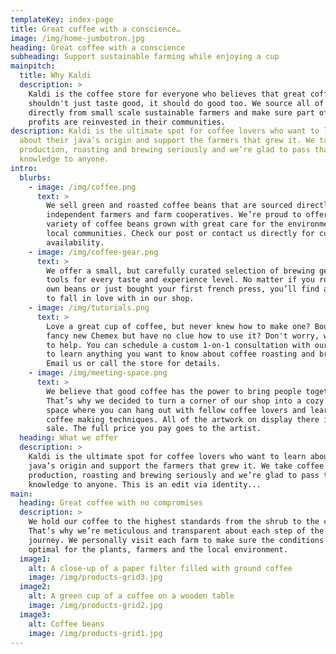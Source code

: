```yaml
---
templateKey: index-page
title: Great coffee with a conscience…
image: /img/home-jumbotron.jpg
heading: Great coffee with a conscience
subheading: Support sustainable farming while enjoying a cup
mainpitch:
  title: Why Kaldi
  description: >
    Kaldi is the coffee store for everyone who believes that great coffee
    shouldn't just taste good, it should do good too. We source all of our beans
    directly from small scale sustainable farmers and make sure part of the
    profits are reinvested in their communities.
description: Kaldi is the ultimate spot for coffee lovers who want to learn
  about their java’s origin and support the farmers that grew it. We take coffee
  production, roasting and brewing seriously and we’re glad to pass that
  knowledge to anyone.
intro:
  blurbs:
    - image: /img/coffee.png
      text: >
        We sell green and roasted coffee beans that are sourced directly from
        independent farmers and farm cooperatives. We’re proud to offer a
        variety of coffee beans grown with great care for the environment and
        local communities. Check our post or contact us directly for current
        availability.
    - image: /img/coffee-gear.png
      text: >
        We offer a small, but carefully curated selection of brewing gear and
        tools for every taste and experience level. No matter if you roast your
        own beans or just bought your first french press, you’ll find a gadget
        to fall in love with in our shop.
    - image: /img/tutorials.png
      text: >
        Love a great cup of coffee, but never knew how to make one? Bought a
        fancy new Chemex but have no clue how to use it? Don't worry, we’re here
        to help. You can schedule a custom 1-on-1 consultation with our baristas
        to learn anything you want to know about coffee roasting and brewing.
        Email us or call the store for details.
    - image: /img/meeting-space.png
      text: >
        We believe that good coffee has the power to bring people together.
        That’s why we decided to turn a corner of our shop into a cozy meeting
        space where you can hang out with fellow coffee lovers and learn about
        coffee making techniques. All of the artwork on display there is for
        sale. The full price you pay goes to the artist.
  heading: What we offer
  description: >
    Kaldi is the ultimate spot for coffee lovers who want to learn about their
    java’s origin and support the farmers that grew it. We take coffee
    production, roasting and brewing seriously and we’re glad to pass that
    knowledge to anyone. This is an edit via identity...
main:
  heading: Great coffee with no compromises
  description: >
    We hold our coffee to the highest standards from the shrub to the cup.
    That’s why we’re meticulous and transparent about each step of the coffee’s
    journey. We personally visit each farm to make sure the conditions are
    optimal for the plants, farmers and the local environment.
  image1:
    alt: A close-up of a paper filter filled with ground coffee
    image: /img/products-grid3.jpg
  image2:
    alt: A green cup of a coffee on a wooden table
    image: /img/products-grid2.jpg
  image3:
    alt: Coffee beans
    image: /img/products-grid1.jpg
---
```

